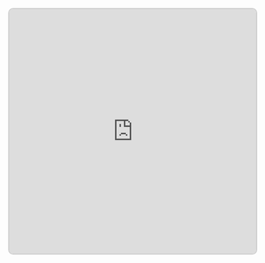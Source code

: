 
<iframe src="https://embednotion.com/embed/bmpkrfho"></iframe>  <style>  iframe { width: 100%; height: 500px; border: 2px solid #ccc; border-radius: 10px; padding: none; }  </style>
